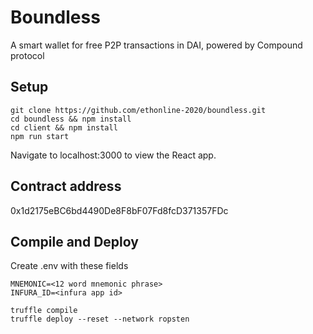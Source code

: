 # Boundless

A smart wallet for free P2P transactions in DAI, powered by Compound protocol

## Setup

```
git clone https://github.com/ethonline-2020/boundless.git
cd boundless && npm install
cd client && npm install
npm run start
```

Navigate to localhost:3000 to view the React app.

## Contract address

0x1d2175eBC6bd4490De8F8bF07Fd8fcD371357FDc

## Compile and Deploy

Create .env with these fields

```
MNEMONIC=<12 word mnemonic phrase>
INFURA_ID=<infura app id>
```

```
truffle compile
truffle deploy --reset --network ropsten
```
